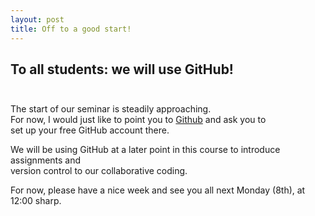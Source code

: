 ```yaml
---
layout: post
title: Off to a good start!
---
```


## To all students: we will use GitHub! <br><br>
  
  
The start of our seminar is steadily approaching.  
For now, I would just like to point you to [Github](http://github.com) and ask you to  
set up your free GitHub account there.  

We will be using GitHub at a later point in this course to introduce assignments and  
version control to our collaborative coding.  

For now, please have a nice week and see you all next Monday (8th), at 12:00 sharp.
